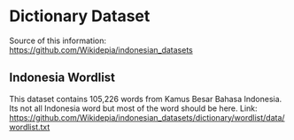 # Dictionary Dataset
Source of this information: https://github.com/Wikidepia/indonesian_datasets

## Indonesia Wordlist

This dataset contains 105,226 words from Kamus Besar Bahasa Indonesia. Its not all Indonesia word but most of the word should be here.
Link: https://github.com/Wikidepia/indonesian_datasets/dictionary/wordlist/data/wordlist.txt


